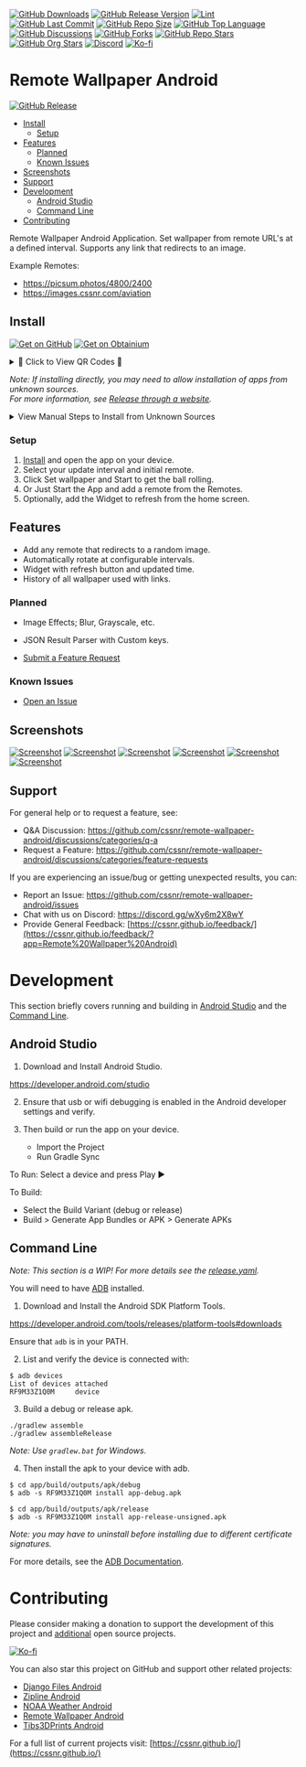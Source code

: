 [![GitHub Downloads](https://img.shields.io/github/downloads/cssnr/remote-wallpaper-android/total?logo=android)](https://github.com/cssnr/remote-wallpaper-android/releases/latest/download/app-release.apk)
[![GitHub Release Version](https://img.shields.io/github/v/release/cssnr/remote-wallpaper-android?logo=github)](https://github.com/cssnr/remote-wallpaper-android/releases/latest)
[![Lint](https://img.shields.io/github/actions/workflow/status/cssnr/remote-wallpaper-android/lint.yaml?logo=github&logoColor=white&label=lint)](https://github.com/cssnr/remote-wallpaper-android/actions/workflows/lint.yaml)
[![GitHub Last Commit](https://img.shields.io/github/last-commit/cssnr/remote-wallpaper-android?logo=github&label=updated)](https://github.com/cssnr/remote-wallpaper-android/graphs/commit-activity)
[![GitHub Repo Size](https://img.shields.io/github/repo-size/cssnr/remote-wallpaper-android?logo=bookstack&logoColor=white&label=repo%20size)](https://github.com/cssnr/remote-wallpaper-android)
[![GitHub Top Language](https://img.shields.io/github/languages/top/cssnr/remote-wallpaper-android?logo=htmx)](https://github.com/cssnr/remote-wallpaper-android)
[![GitHub Discussions](https://img.shields.io/github/discussions/cssnr/remote-wallpaper-android)](https://github.com/cssnr/remote-wallpaper-android/discussions)
[![GitHub Forks](https://img.shields.io/github/forks/cssnr/remote-wallpaper-android?style=flat&logo=github)](https://github.com/cssnr/remote-wallpaper-android/forks)
[![GitHub Repo Stars](https://img.shields.io/github/stars/cssnr/remote-wallpaper-android?style=flat&logo=github)](https://github.com/cssnr/remote-wallpaper-android/stargazers)
[![GitHub Org Stars](https://img.shields.io/github/stars/cssnr?style=flat&logo=github&label=org%20stars)](https://cssnr.com/)
[![Discord](https://img.shields.io/discord/899171661457293343?logo=discord&logoColor=white&label=discord&color=7289da)](https://discord.gg/wXy6m2X8wY)
[![Ko-fi](https://img.shields.io/badge/Ko--fi-72a5f2?logo=kofi&label=support)](https://ko-fi.com/cssnr)

# Remote Wallpaper Android

[![GitHub Release](https://img.shields.io/github/v/release/cssnr/remote-wallpaper-android?style=for-the-badge&logo=android&label=Download%20Android%20APK&color=A4C639)](https://github.com/cssnr/remote-wallpaper-android/releases/latest/download/app-release.apk)

- [Install](#Install)
  - [Setup](#Setup)
- [Features](#Features)
  - [Planned](#Planned)
  - [Known Issues](#Known-Issues)
- [Screenshots](#Screenshots)
- [Support](#Support)
- [Development](#Development)
  - [Android Studio](#Android-Studio)
  - [Command Line](#Command-Line)
- [Contributing](#Contributing)

Remote Wallpaper Android Application. Set wallpaper from remote URL's at a defined interval.
Supports any link that redirects to an image.

Example Remotes:

- https://picsum.photos/4800/2400
- https://images.cssnr.com/aviation

## Install

[![Get on GitHub](https://raw.githubusercontent.com/smashedr/repo-images/refs/heads/master/android/get80/github.png)](https://github.com/cssnr/remote-wallpaper-android/releases/latest/download/app-release.apk)
[![Get on Obtainium](https://raw.githubusercontent.com/smashedr/repo-images/refs/heads/master/android/get80/obtainium.png)](https://apps.obtainium.imranr.dev/redirect?r=obtainium://add/https://github.com/cssnr/remote-wallpaper-android)

<details><summary>📲 Click to View QR Codes 📸</summary>

[![QR Code](https://raw.githubusercontent.com/smashedr/repo-images/refs/heads/master/remote-wallpaper/qr-code-github.png)](https://github.com/cssnr/remote-wallpaper-android/releases/latest/download/app-release.apk)

[![QR Code](https://raw.githubusercontent.com/smashedr/repo-images/refs/heads/master/remote-wallpaper/qr-code-obtainium.png)](https://apps.obtainium.imranr.dev/redirect?r=obtainium://add/https://github.com/cssnr/remote-wallpaper-android/)

</details>

_Note: If installing directly, you may need to allow installation of apps from unknown sources.  
For more information, see [Release through a website](https://developer.android.com/studio/publish#publishing-website)._

<details><summary>View Manual Steps to Install from Unknown Sources</summary>

Note: Downloading and Installing the [apk](https://github.com/cssnr/remote-wallpaper-android/releases/latest/download/app-release.apk)
should take you to the settings area to allow installation if not already enabled. Otherwise:

1. Go to your device settings.
2. Search for "Install unknown apps" or similar.
3. Choose the app you will install the apk file from.
   - Select your web browser to install directly from it.
   - Select your file manager to open it, locate the apk and install from there.
4. Download the [Latest Release](https://github.com/cssnr/remote-wallpaper-android/releases/latest/download/app-release.apk).
5. Open the download apk in the app you selected in step #3.
6. Choose Install and Accept any Play Protect notifications.
7. The app is now installed. Proceed to the [Setup](#Setup) section below.

</details>

### Setup

1. [Install](#Install) and open the app on your device.
2. Select your update interval and initial remote.
3. Click Set wallpaper and Start to get the ball rolling.
4. Or Just Start the App and add a remote from the Remotes.
5. Optionally, add the Widget to refresh from the home screen.

## Features

- Add any remote that redirects to a random image.
- Automatically rotate at configurable intervals.
- Widget with refresh button and updated time.
- History of all wallpaper used with links.

### Planned

- Image Effects; Blur, Grayscale, etc.
- JSON Result Parser with Custom keys.

- [Submit a Feature Request](https://github.com/cssnr/remote-wallpaper-android/discussions/categories/feature-requests)

### Known Issues

- [Open an Issue](https://github.com/cssnr/remote-wallpaper-android/issues)

## Screenshots

<a title="Screenshot" href="https://raw.githubusercontent.com/smashedr/repo-images/refs/heads/master/remote-wallpaper/screenshots/1.jpg">
    <img alt="Screenshot" src="https://raw.githubusercontent.com/smashedr/repo-images/refs/heads/master/remote-wallpaper/screenshots/1.jpg"></a>
<a title="Screenshot" href="https://raw.githubusercontent.com/smashedr/repo-images/refs/heads/master/remote-wallpaper/screenshots/2.jpg">
    <img alt="Screenshot" src="https://raw.githubusercontent.com/smashedr/repo-images/refs/heads/master/remote-wallpaper/screenshots/2.jpg"></a>
<a title="Screenshot" href="https://raw.githubusercontent.com/smashedr/repo-images/refs/heads/master/remote-wallpaper/screenshots/3.jpg">
    <img alt="Screenshot" src="https://raw.githubusercontent.com/smashedr/repo-images/refs/heads/master/remote-wallpaper/screenshots/3.jpg"></a>
<a title="Screenshot" href="https://raw.githubusercontent.com/smashedr/repo-images/refs/heads/master/remote-wallpaper/screenshots/4.jpg">
    <img alt="Screenshot" src="https://raw.githubusercontent.com/smashedr/repo-images/refs/heads/master/remote-wallpaper/screenshots/4.jpg"></a>
<a title="Screenshot" href="https://raw.githubusercontent.com/smashedr/repo-images/refs/heads/master/remote-wallpaper/screenshots/5.jpg">
    <img alt="Screenshot" src="https://raw.githubusercontent.com/smashedr/repo-images/refs/heads/master/remote-wallpaper/screenshots/5.jpg"></a>
<a title="Screenshot" href="https://raw.githubusercontent.com/smashedr/repo-images/refs/heads/master/remote-wallpaper/screenshots/6.jpg">
    <img alt="Screenshot" src="https://raw.githubusercontent.com/smashedr/repo-images/refs/heads/master/remote-wallpaper/screenshots/6.jpg"></a>

## Support

For general help or to request a feature, see:

- Q&A Discussion: https://github.com/cssnr/remote-wallpaper-android/discussions/categories/q-a
- Request a Feature: https://github.com/cssnr/remote-wallpaper-android/discussions/categories/feature-requests

If you are experiencing an issue/bug or getting unexpected results, you can:

- Report an Issue: https://github.com/cssnr/remote-wallpaper-android/issues
- Chat with us on Discord: https://discord.gg/wXy6m2X8wY
- Provide General Feedback: [https://cssnr.github.io/feedback/](https://cssnr.github.io/feedback/?app=Remote%20Wallpaper%20Android)

# Development

This section briefly covers running and building in [Android Studio](#Android-Studio) and the [Command Line](#Command-Line).

## Android Studio

1. Download and Install Android Studio.

https://developer.android.com/studio

2. Ensure that usb or wifi debugging is enabled in the Android developer settings and verify.

3. Then build or run the app on your device.
   - Import the Project
   - Run Gradle Sync

To Run: Select a device and press Play ▶️

To Build:

- Select the Build Variant (debug or release)
- Build > Generate App Bundles or APK > Generate APKs

## Command Line

_Note: This section is a WIP! For more details see the [release.yaml](.github/workflows/release.yaml)._

You will need to have [ADB](https://developer.android.com/tools/adb) installed.

1. Download and Install the Android SDK Platform Tools.

https://developer.android.com/tools/releases/platform-tools#downloads

Ensure that `adb` is in your PATH.

2. List and verify the device is connected with:

```shell
$ adb devices
List of devices attached
RF9M33Z1Q0M     device
```

3. Build a debug or release apk.

```shell
./gradlew assemble
./gradlew assembleRelease
```

_Note: Use `gradlew.bat` for Windows._

4. Then install the apk to your device with adb.

```shell
$ cd app/build/outputs/apk/debug
$ adb -s RF9M33Z1Q0M install app-debug.apk
```

```shell
$ cd app/build/outputs/apk/release
$ adb -s RF9M33Z1Q0M install app-release-unsigned.apk
```

_Note: you may have to uninstall before installing due to different certificate signatures._

For more details, see the [ADB Documentation](https://developer.android.com/tools/adb#move).

# Contributing

Please consider making a donation to support the development of this project
and [additional](https://cssnr.com/) open source projects.

[![Ko-fi](https://ko-fi.com/img/githubbutton_sm.svg)](https://ko-fi.com/cssnr)

You can also star this project on GitHub and support other related projects:

- [Django Files Android](https://github.com/django-files/android-client?tab=readme-ov-file#readme)
- [Zipline Android](https://github.com/cssnr/zipline-android?tab=readme-ov-file#readme)
- [NOAA Weather Android](https://github.com/cssnr/noaa-weather-android?tab=readme-ov-file#readme)
- [Remote Wallpaper Android](https://github.com/cssnr/remote-wallpaper-android?tab=readme-ov-file#readme)
- [Tibs3DPrints Android](https://github.com/cssnr/tibs3dprints-android?tab=readme-ov-file#readme)

For a full list of current projects visit: [https://cssnr.github.io/](https://cssnr.github.io/)
